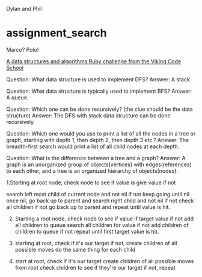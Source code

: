 Dylan and Phil

# assignment_search
Marco?  Polo!

[A data structures and algorithms Ruby challenge from the Viking Code School](http://www.vikingcodeschool.com)


Question: What data structure is used to implement DFS?
Answer: A stack.

Question: What data structure is typically used to implement BFS?
Answer: A queue.

Question: Which one can be done recursively? (the clue should be the data structure)
Answer: The DFS with stack data structure can be done recursively.

Question: Which one would you use to print a list of all the nodes in a tree or graph, starting with depth 1, then depth 2, then depth 3 etc.?
Answer: The breadth-first search would print a list of all child nodes at each depth.

Question: What is the difference between a tree and a graph?
Answer: A graph is an unorganized group of objects(vertices) with edges(references) to each other, and a tree is an organized hierarchy of objects(nodes).


1.Starting at root node, check node to see if value is give value
if not

search left most child of current node and not nil
if not
keep going until nil
once nil, go back up to parent and search right child and not nil
if not
check all children
if not
go back up to parent and repeat until value is hit.

2. Starting a root node, check node to see if value if target value
if not
add all children to queue
search all children for value
if not
add children of children to queue
if not
repeat until first target value is hit.

3. starting at root, check if it's our target
  if not, create children of all possible moves
  do the same thing for each child

4. start at root, check if it's our target
  create children of all possible moves from root
  check children to see if they're our target
  if not, repeat

